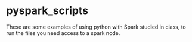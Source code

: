 # pyspark_scripts
These are some examples of using python with Spark studied in class, to run the files you need access to a spark node.
